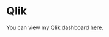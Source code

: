 # Qlik
You can view my Qlik dashboard [here](https://0ky7q4lz2w8y1tk.us.qlikcloud.com/single/?appid=866fa4ec-b7f1-43d8-b779-901f501c69b3&sheet=fjPHj&theme=horizon&opt=ctxmenu,currsel&identity=preview).
